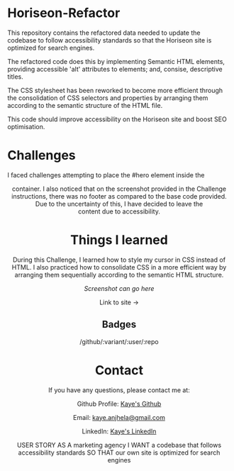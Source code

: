 # Horiseon-Refactor

This repository contains the refactored data needed to update the codebase to follow accessibility standards so that the Horiseon site is optimized for search engines.

The refactored code does this by implementing Semantic HTML elements, providing accessible 'alt' attributes to elements; and, consise, descriptive titles.

The CSS stylesheet has been reworked to become more efficient through the consolidation of CSS selectors and properties by arranging them according to the semantic structure of the HTML file. 

This code should improve accessibility on the Horiseon site and boost SEO optimisation. 

# Challenges 

I faced challenges attempting to place the #hero element inside the <header> container.
I also noticed that on the screenshot provided in the Challenge instructions, there was no footer as compared to the base code provided. Due to the uncertainty of this, I have decided to leave the <footer> content due to accessibility. 
 
# Things I learned

During this Challenge, I learned how to style my cursor in CSS instead of HTML.
I also practiced how to consolidate CSS in a more efficient way by arranging them sequentially according to the semantic HTML structure.

*Screenshot can go here* 

Link to site -> 

## Badges

/github/:variant/:user/:repo
 
# Contact

If you have any questions, please contact me at: 
 
  Github Profile: [Kaye's Github](https://github.com/kaye-anjhela)  

  Email: kaye.anjhela@gmail.com

  LinkedIn: [Kaye's LinkedIn](https://linkedin.com/in/kayelagmay)

USER STORY
AS A marketing agency
I WANT a codebase that follows accessibility standards
SO THAT our own site is optimized for search engines